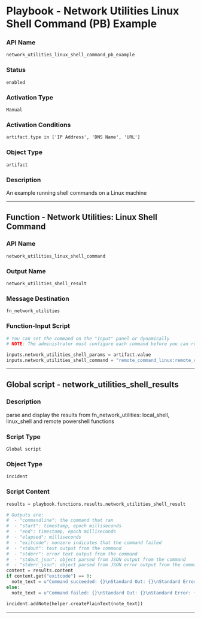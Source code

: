 <!--
    DO NOT MANUALLY EDIT THIS FILE
    THIS FILE IS AUTOMATICALLY GENERATED WITH resilient-sdk codegen
    Generated with resilient-sdk v50.0.151
-->

# Playbook - Network Utilities Linux Shell Command (PB) Example

### API Name
`network_utilities_linux_shell_command_pb_example`

### Status
`enabled`

### Activation Type
`Manual`

### Activation Conditions
`artifact.type in ['IP Address', 'DNS Name', 'URL']`

### Object Type
`artifact`

### Description
An example running shell commands on a Linux machine


---
## Function - Network Utilities: Linux Shell Command

### API Name
`network_utilities_linux_shell_command`

### Output Name
`network_utilities_shell_result`

### Message Destination
`fn_network_utilities`

### Function-Input Script
```python
# You can set the command on the "Input" panel or dynamically
# NOTE: The administrator must configure each command before you can run it!

inputs.network_utilities_shell_params = artifact.value
inputs.network_utilities_shell_command = "remote_command_linux:remote_computer"
```

---

## Global script - network_utilities_shell_results

### Description
parse and display the results from fn_network_utilities: local_shell, linux_shell and remote powershell functions

### Script Type
`Global script`

### Object Type
`incident`

### Script Content
```python
results = playbook.functions.results.network_utilities_shell_result

# Outputs are:
#  - "commandline": the command that ran
#  - "start": timestamp, epoch milliseconds
#  - "end": timestamp, epoch milliseconds
#  - "elapsed": milliseconds
#  - "exitcode": nonzero indicates that the command failed
#  - "stdout": text output from the command
#  - "stderr": error text output from the command
#  - "stdout_json": object parsed from JSON output from the command
#  - "stderr_json": object parsed from JSON error output from the command
content = results.content
if content.get("exitcode") == 0:
  note_text = u"Command succeeded: {}\nStandard Out: {}\nStandard Error: {}".format(content.get("commandline"), content.get("stdout"), content.get("stderr"))
else:
  note_text = u"Command failed: {}\nStandard Out: {}\nStandard Error: {}".format(content.get("commandline"), content.get("stdout"), content.get("stderr"))

incident.addNote(helper.createPlainText(note_text))

```

---

